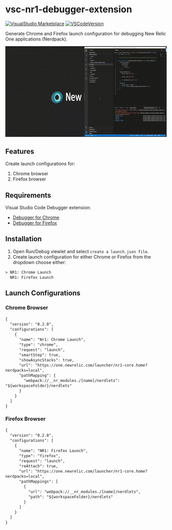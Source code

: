 # vsc-nr1-debugger-extension
[![VisualStudio Marketplace](https://img.shields.io/badge/dynamic/json?color=blue&label=Visual%20Studio%20Marketplace&query=version&url=https%3A%2F%2Fraw.githubusercontent.com%2Ftanben%2Fvsc-nr1-debugger-extension%2Fmaster%2Fpackage.json)](https://marketplace.visualstudio.com/items?itemName=TanBen.vsc-nr1-debugger-extension)
[![VSCodeVersion](https://img.shields.io/badge/dynamic/json?color=orange&label=VSCode&query=engines.vscode&url=https%3A%2F%2Fraw.githubusercontent.com%2Ftanben%2Fvsc-nr1-debugger-extension%2Fmaster%2Fpackage.json)](https://github.com/tanben/vsc-nr1-debugger-extension/blob/master/package.json)

Generate Chrome and Firefox launch configuration for debugging New Relic One applications (Nerdpack).

![](./assets/mov.gif)
## Features
Create launch configurations for:

1. Chrome browser
1. Firefox browser


## Requirements
Visual Studio Code Debugger extension:
* [Debugger for Chrome](https://marketplace.visualstudio.com/items?itemName=msjsdiag.debugger-for-chrome)
* [Debugger for Firefox](https://marketplace.visualstudio.com/items?itemName=firefox-devtools.vscode-firefox-debug)


## Installation
1. Open Run/Debug viewlet and select `create a launch.json file`.
1. Create launch configuration for either Chrome or Firefox from the dropdown  choose either:
```
> NR1: Chrome Launch
  NR1: Firefox Launch
 ```

## Launch Configurations
###  Chrome Browser
```
{
  "version": "0.2.0",
  "configurations": [
    {
      "name": "Nr1: Chrome Launch",
      "type": "chrome",
      "request": "launch",
      "smartStep": true,
      "showAsyncStacks": true,
      "url": "https://one.newrelic.com/launcher/nr1-core.home?nerdpacks=local",
      "pathMapping": {
        "webpack://__nr_modules./[name]/nerdlets": "${workspaceFolder}/nerdlets"
      }
    }
  ]
}
```

### Firefox Browser

```
{
  "version": "0.2.0",
  "configurations": [
    {
      "name": "NR1: Firefox Launch",
      "type": "firefox",
      "request": "launch",
      "reAttach": true,
      "url": "https://one.newrelic.com/launcher/nr1-core.home?nerdpacks=local",
      "pathMappings": [
        {
          "url": "webpack://__nr_modules./[name]/nerdlets",
          "path": "${workspaceFolder}/nerdlets"
        }
      ]
    }
  ]
}

```